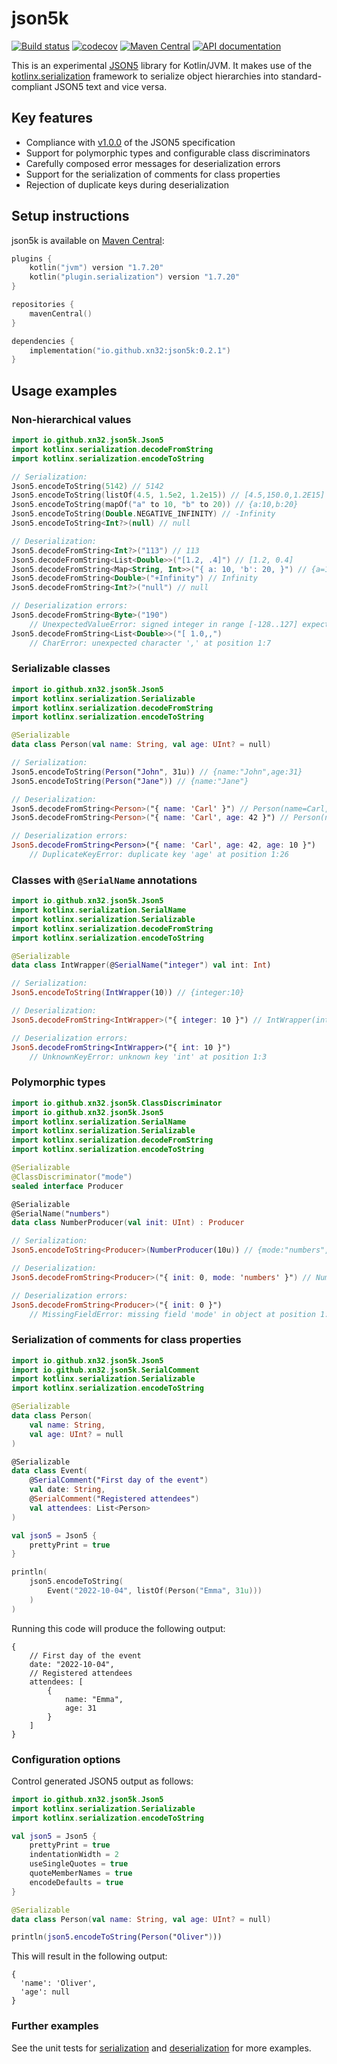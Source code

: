 # json5k

[![Build status](https://img.shields.io/github/actions/workflow/status/xn32/json5k/build.yml?branch=main)](https://github.com/xn32/json5k/actions/workflows/build.yml)
[![codecov](https://codecov.io/gh/xn32/json5k/branch/main/graph/badge.svg?token=PBPA7T92CC)](https://codecov.io/gh/xn32/json5k)
[![Maven Central](https://img.shields.io/maven-central/v/io.github.xn32/json5k)](https://search.maven.org/artifact/io.github.xn32/json5k/)
[![API documentation](https://img.shields.io/badge/docs-Dokka-informational)](https://xn32.github.io/json5k/api/)

This is an experimental [JSON5](https://json5.org/) library for Kotlin/JVM.
It makes use of the [kotlinx.serialization](https://github.com/Kotlin/kotlinx.serialization) framework to serialize object hierarchies into standard-compliant JSON5 text and vice versa.

## Key features

- Compliance with [v1.0.0](https://spec.json5.org/1.0.0/) of the JSON5 specification
- Support for polymorphic types and configurable class discriminators
- Carefully composed error messages for deserialization errors
- Support for the serialization of comments for class properties
- Rejection of duplicate keys during deserialization

## Setup instructions

json5k is available on [Maven Central](https://search.maven.org/artifact/io.github.xn32/json5k):
```kotlin
plugins {
    kotlin("jvm") version "1.7.20"
    kotlin("plugin.serialization") version "1.7.20"
}

repositories {
    mavenCentral()
}

dependencies {
    implementation("io.github.xn32:json5k:0.2.1")
}
```

## Usage examples

### Non-hierarchical values

```kotlin
import io.github.xn32.json5k.Json5
import kotlinx.serialization.decodeFromString
import kotlinx.serialization.encodeToString

// Serialization:
Json5.encodeToString(5142) // 5142
Json5.encodeToString(listOf(4.5, 1.5e2, 1.2e15)) // [4.5,150.0,1.2E15]
Json5.encodeToString(mapOf("a" to 10, "b" to 20)) // {a:10,b:20}
Json5.encodeToString(Double.NEGATIVE_INFINITY) // -Infinity
Json5.encodeToString<Int?>(null) // null

// Deserialization:
Json5.decodeFromString<Int?>("113") // 113
Json5.decodeFromString<List<Double>>("[1.2, .4]") // [1.2, 0.4]
Json5.decodeFromString<Map<String, Int>>("{ a: 10, 'b': 20, }") // {a=10, b=20}
Json5.decodeFromString<Double>("+Infinity") // Infinity
Json5.decodeFromString<Int?>("null") // null

// Deserialization errors:
Json5.decodeFromString<Byte>("190")
    // UnexpectedValueError: signed integer in range [-128..127] expected at position 1:1
Json5.decodeFromString<List<Double>>("[ 1.0,,")
    // CharError: unexpected character ',' at position 1:7
```

### Serializable classes

```kotlin
import io.github.xn32.json5k.Json5
import kotlinx.serialization.Serializable
import kotlinx.serialization.decodeFromString
import kotlinx.serialization.encodeToString

@Serializable
data class Person(val name: String, val age: UInt? = null)

// Serialization:
Json5.encodeToString(Person("John", 31u)) // {name:"John",age:31}
Json5.encodeToString(Person("Jane")) // {name:"Jane"}

// Deserialization:
Json5.decodeFromString<Person>("{ name: 'Carl' }") // Person(name=Carl, age=null)
Json5.decodeFromString<Person>("{ name: 'Carl', age: 42 }") // Person(name=Carl, age=42)

// Deserialization errors:
Json5.decodeFromString<Person>("{ name: 'Carl', age: 42, age: 10 }")
    // DuplicateKeyError: duplicate key 'age' at position 1:26
```

### Classes with `@SerialName` annotations

```kotlin
import io.github.xn32.json5k.Json5
import kotlinx.serialization.SerialName
import kotlinx.serialization.Serializable
import kotlinx.serialization.decodeFromString
import kotlinx.serialization.encodeToString

@Serializable
data class IntWrapper(@SerialName("integer") val int: Int)

// Serialization:
Json5.encodeToString(IntWrapper(10)) // {integer:10}

// Deserialization:
Json5.decodeFromString<IntWrapper>("{ integer: 10 }") // IntWrapper(int=10)

// Deserialization errors:
Json5.decodeFromString<IntWrapper>("{ int: 10 }")
    // UnknownKeyError: unknown key 'int' at position 1:3
```

### Polymorphic types

```kotlin
import io.github.xn32.json5k.ClassDiscriminator
import io.github.xn32.json5k.Json5
import kotlinx.serialization.SerialName
import kotlinx.serialization.Serializable
import kotlinx.serialization.decodeFromString
import kotlinx.serialization.encodeToString

@Serializable
@ClassDiscriminator("mode")
sealed interface Producer

@Serializable
@SerialName("numbers")
data class NumberProducer(val init: UInt) : Producer

// Serialization:
Json5.encodeToString<Producer>(NumberProducer(10u)) // {mode:"numbers",init:10}

// Deserialization:
Json5.decodeFromString<Producer>("{ init: 0, mode: 'numbers' }") // NumberProducer(init=0)

// Deserialization errors:
Json5.decodeFromString<Producer>("{ init: 0 }")
    // MissingFieldError: missing field 'mode' in object at position 1:1
```

### Serialization of comments for class properties

```kotlin
import io.github.xn32.json5k.Json5
import io.github.xn32.json5k.SerialComment
import kotlinx.serialization.Serializable
import kotlinx.serialization.encodeToString

@Serializable
data class Person(
    val name: String,
    val age: UInt? = null
)

@Serializable
data class Event(
    @SerialComment("First day of the event")
    val date: String,
    @SerialComment("Registered attendees")
    val attendees: List<Person>
)

val json5 = Json5 {
    prettyPrint = true
}

println(
    json5.encodeToString(
        Event("2022-10-04", listOf(Person("Emma", 31u)))
    )
)
```

Running this code will produce the following output:
```
{
    // First day of the event
    date: "2022-10-04",
    // Registered attendees
    attendees: [
        {
            name: "Emma",
            age: 31
        }
    ]
}
```

### Configuration options

Control generated JSON5 output as follows:
```kotlin
import io.github.xn32.json5k.Json5
import kotlinx.serialization.Serializable
import kotlinx.serialization.encodeToString

val json5 = Json5 {
    prettyPrint = true
    indentationWidth = 2
    useSingleQuotes = true
    quoteMemberNames = true
    encodeDefaults = true
}

@Serializable
data class Person(val name: String, val age: UInt? = null)

println(json5.encodeToString(Person("Oliver")))
```
This will result in the following output:
```
{
  'name': 'Oliver',
  'age': null
}
```

### Further examples

See the unit tests for [serialization](src/commonTest/kotlin/io/github/xn32/json5k/binding/SerializationTest.kt)
and [deserialization](src/commonTest/kotlin/io/github/xn32/json5k/binding/DeserializationTest.kt) for more examples.
